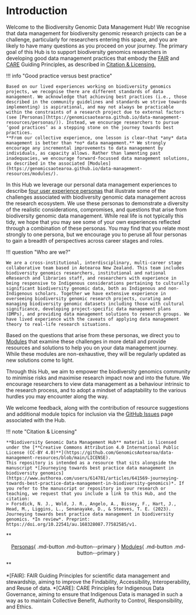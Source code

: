 # Introduction

Welcome to the Biodiversity Genomic Data Management Hub! We recognise that data management for biodiversity genomic research projects can be a challenge, particularly for researchers entering this space, and you are likely to have many questions as you proceed on your journey. The primary goal of this Hub is to support biodiversity genomics researchers in developing good data management practices that embody the [FAIR](https://www.go-fair.org/fair-principles/) and [CARE](https://www.gida-global.org/care) Guiding Principles, as described in <a href="#citation-licensing">Citation & Licensing.</a>

!!! info "Good practice versus best practice" 

    Based on our lived experiences working on biodiversity genomics projects, we recognise there are different standards of data management. We acknowledge that achieving best practices (i.e., those described in the community guidelines and standards we strive towards implementing) is aspirational, and may not always be practicable within the constraints of a research project due to external factors (see [Personas](https://genomicsaotearoa.github.io/data-management-resources/personas/)). Instead, we encourage researchers to pursue ‘good practices’ as a stepping stone on the journey towards best practices.  
    **From our collective experience, one lesson is clear—that *any* data management is better than *no* data management.** We strongly encourage any incremental improvements to data management by individuals, as capacity allows. Rather than lamenting past inadequacies, we encourage forward-focussed data management solutions, as described in the associated [Modules](https://genomicsaotearoa.github.io/data-management-resources/modules/).

In this Hub we leverage our personal data management experiences to describe [four user experience personas](https://genomicsaotearoa.github.io/data-management-resources/personas/) that illustrate some of the challenges associated with biodiversity genomic data management across the research ecosystem. We use these personas to demonstrate a diversity of the realistic considerations, compromises, and questions that arise from biodiversity genomic data management. While real life is not typically this tidy, we hope that you may see some of your own experiences reflected through a combination of these personas. You may find that you relate most strongly to one persona, but we encourage you to peruse all four personas to gain a breadth of perspectives across career stages and roles.

!!! question "Who are we?"
    
    We are a cross-institutional, interdisciplinary, multi-career stage collaborative team based in Aotearoa New Zealand. This team includes biodiversity genomics researchers, institutional and national eResearch and libraries staff, and researchers with experience in being responsive to Indigenous considerations pertaining to culturally significant biodiversity genomic data, both as Indigenous and non-Indigenous scholars. Together we have extensive experience in overseeing biodiversity genomic research projects, curating and managing biodiversity genomic datasets including those with cultural significance, developing project-specific data management plans (DMPs), and providing data management solutions to research groups. We have lived experience with the caveats of applying data management theory to real-life research situations.

Based on the questions that arise from these personas, we direct you to [Modules](https://genomicsaotearoa.github.io/data-management-resources/modules/) that examine these challenges in more detail and provide resources and solutions to help you on your data management journey. While these modules are non-exhaustive, they will be regularly updated as new solutions come to light. 

Through this Hub, we aim to empower the biodiversity genomics community to minimise risks and maximise research impact now and into the future. We encourage researchers to view data management as a behaviour intrinsic to the research process, and to adopt a mindset of adaptability to the various hurdles you may encounter along the way.

We welcome feedback, along with the contribution of resource suggestions and additional module topics for inclusion via the [GitHub Issues](https://github.com/GenomicsAotearoa/data-management-resources/issues) page associated with the Hub.

<a id="citation-licensing"></a>

!!! note "Citation & Licensing"

    **Biodiversity Genomic Data Management Hub** material is licensed under the [**Creative Commons Attribution 4.0 International Public License (CC-BY 4.0)**](https://github.com/GenomicsAotearoa/data-management-resources/blob/main/LICENSE). 
    This repository is intended as a resource that sits alongside the manuscript *[Journeying towards best practice data management in biodiversity genomics](https://www.authorea.com/users/614781/articles/641569-journeying-towards-best-practice-data-management-in-biodiversity-genomics)*. If you refer to the manuscript or repository in your research or teaching, we request that you include a link to this Hub, and the citation:
    > Forsdick, N. J., Wold, J. R., Angelo, A., Bissey, F., Hart, J., Head, M., Liggins, L., Senanayake, D., & Steeves, T. E. (2023). Journeying towards best practice data management in biodiversity genomics. *In review*. Preprint: https://doi.org/10.22541/au.168328087.77582585/v1.
    
**<p style="text-align: center;">
[Personas](https://genomicsaotearoa.github.io/data-management-resources/personas/){ .md-button .md-button--primary } [Modules](https://genomicsaotearoa.github.io/data-management-resources/modules/){ .md-button .md-button--primary }
</p>**

*[FAIR]: FAIR Guiding Principles for scientific data management and stewardship, aiming to improve the Findability, Accessibility, Interoperability, and Reuse of data.
*[CARE]: CARE Principles for Indigenous Data Governance, aiming to ensure that Indigenous Data is managed in such a way as to maintain Collective Benefit, Authority to Control, Responsibility, and Ethics.


